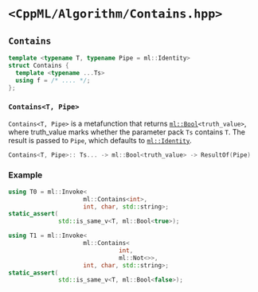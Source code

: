 # `<CppML/Algorithm/Contains.hpp>`

## `Contains`

```c++
template <typename T, typename Pipe = ml::Identity>
struct Contains {
  template <typename ...Ts>
  using f = /* .... */;
};
```
### `Contains<T, Pipe>`

`Contains<T, Pipe>` is a metafunction that returns [`ml::Bool`](../Vocabulary/Value.md)`<truth_value>`, where truth_value marks whether the parameter pack `Ts` contains `T`.  The result is passed to `Pipe`, which defaults to [`ml::Identity`](../Functional/Identity.md).

```c++
Contains<T, Pipe>:: Ts... -> ml::Bool<truth_value> -> ResultOf(Pipe)
```

### Example

```c++
using T0 = ml::Invoke<
                     ml::Contains<int>,
                     int, char, std::string>;
static_assert(
              std::is_same_v<T, ml::Bool<true>);

using T1 = ml::Invoke<
                     ml::Contains<
                               int,
                               ml::Not<>>,
                     int, char, std::string>;
static_assert(
              std::is_same_v<T, ml::Bool<false>);
```
